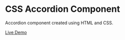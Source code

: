 # CSS Accordion Component
Accordion component created using HTML and CSS.  

[Live Demo](https://monalighosh.github.io/accordion-component-css/)
